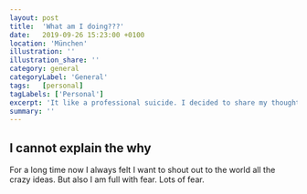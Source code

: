 ```yaml
---
layout: post
title:  'What am I doing???'
date:   2019-09-26 15:23:00 +0100
location: 'München'
illustration: ''
illustration_share: ''
category: general
categoryLabel: 'General'
tags:   [personal]
tagLabels: ['Personal']
excerpt: 'It like a professional suicide. I decided to share my thoughts in various IT-related topics.'
summary: ''
---
```


## I cannot explain the why

For a long time now I always felt I want to shout out to the world all the crazy ideas.
But also I am full with fear. Lots of fear.  

